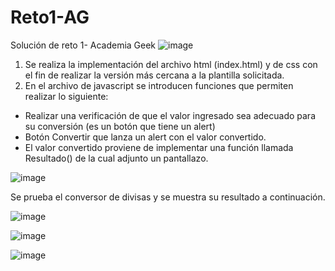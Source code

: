 # Reto1-AG
Solución de reto 1- Academia Geek
![image](https://user-images.githubusercontent.com/79821675/142771573-087b0060-faa0-4130-a104-d7080031e97a.png)

1. Se realiza la implementación del archivo html (index.html) y de css con el fin de realizar la versión más cercana a la plantilla solicitada.
2. En el archivo de javascript se introducen funciones que permiten realizar lo siguiente:
* Realizar una verificación de que el valor ingresado sea adecuado para su conversión (es un botón que tiene un alert)
* Botón Convertir que lanza un alert con el valor convertido.
* El valor convertido proviene de implementar una función llamada Resultado() de la cual adjunto un pantallazo.

![image](https://user-images.githubusercontent.com/79821675/142771695-cea7291f-d00f-491a-be8a-3947de26aa98.png)


Se prueba el conversor de divisas y se muestra su resultado a continuación.

![image](https://user-images.githubusercontent.com/79821675/142771729-46cf341d-5670-41b7-b9ad-3ab1cee332a1.png)


![image](https://user-images.githubusercontent.com/79821675/142771748-d3553aec-7753-4df9-9011-8c18133d8991.png)


![image](https://user-images.githubusercontent.com/79821675/142771762-88e82fdf-ac4c-407a-b6ca-72a6ad6c6147.png)


